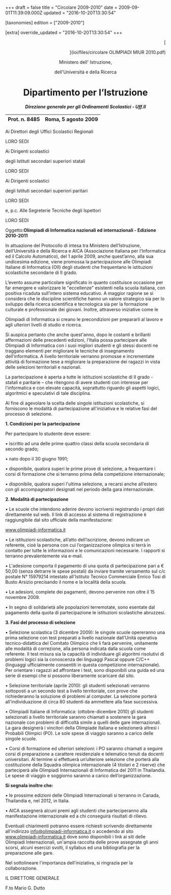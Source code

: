 +++
draft = false
title = "Circolare 2009-2010"
date = 2009-09-01T11:39:09.000Z
updated = "2016-10-20T13:30:54"

[taxonomies]
edition = ["2009-2010"]

[extra]
override_updated = "2016-10-20T13:30:54"
+++
<div style="text-align: right;">

[

](ioi/files/circolare OLIMPIADI MIUR 2010.pdf)

</div>

<div style="text-align: center;">

Ministero dell' Istruzione,

dell'Università e della Ricerca

# Dipartimento per l’Istruzione

**_Direzione generale per gli Ordinamenti Scolastici - Uff.II_**

</div>

| Prot. n. 8485 | Roma, 5 agosto 2009 |
| ------------- | ------------------- |

Ai Direttori degli Uffici Scolastici Regionali

LORO SEDI

Ai Dirigenti scolastici

degli Istituti secondari superiori statali

LORO SEDI

Ai Dirigenti scolastici

degli Istituti secondari superiori paritari

LORO SEDI

e, p.c. Alle Segreterie Tecniche degli Ispettori

LORO SEDI

Oggetto:**Olimpiadi di Informatica nazionali ed internazionali - Edizione 2010-2011**

In attuazione del Protocollo di intesa tra Ministero dell’Istruzione, dell’Università e della Ricerca e AICA (Associazione Italiana per l’Informatica ed il Calcolo Automatico), del 1 aprile 2009, anche quest’anno, alla sua undicesima edizione, viene promossa la partecipazione alle Olimpiadi Italiane di Informatica (OII) degli studenti che frequentano le istituzioni scolastiche secondarie di II grado.

L’evento assume particolare significato in quanto costituisce occasione per far emergere e valorizzare le "eccellenze" esistenti nella scuola italiana, con positiva ricaduta sull’intero sistema educativo. A maggior ragione se si considera che le discipline scientifiche hanno un valore strategico sia per lo sviluppo della ricerca scientifica e tecnologica sia per la formazione culturale e professionale dei giovani. Inoltre, attraverso iniziative come le

Olimpiadi di Informatica si creano le precondizioni per prepararli al lavoro e agli ulteriori livelli di studio e ricerca.

Si auspica pertanto che anche quest'anno, dopo le costanti e brillanti affermazioni delle precedenti edizioni, l'Italia possa partecipare alle Olimpiadi di Informatica con i suoi migliori studenti e gli stessi docenti ne traggano elementi per migliorare le tecniche di insegnamento dell’informatica. A livello territoriale verranno promosse e incrementate attività di formazione tese a migliorare la preparazione dei ragazzi in vista delle selezioni territoriali e nazionali.

La partecipazione è aperta a tutte le istituzioni scolastiche di II grado - statali e paritarie – che ritengono di avere studenti con interesse per l'informatica e con elevate capacità, soprattutto riguardo gli aspetti logici, algoritmici e speculativi di tale disciplina.

Al fine di agevolare la scelta delle singole istituzioni scolastiche, si forniscono le modalità di partecipazione all'iniziativa e le relative fasi del processo di selezione.

**1. Condizioni per la partecipazione**

Per partecipare lo studente deve essere:

• iscritto ad una delle prime quattro classi della scuola secondaria di secondo grado;

• nato dopo il 30 giugno 1991;

• disponibile, qualora superi le prime prove di selezione, a frequentare i corsi di formazione che si terranno prima della competizione internazionale;

• disponibile, qualora superi l'ultima selezione, a recarsi anche all’estero con gli accompagnatori designati nel periodo della gara internazionale.

**2. Modalità di partecipazione**

• Le scuole che intendono aderire devono iscriversi registrando i propri dati direttamente sul web. Il link di accesso al sistema di registrazione è raggiungibile dal sito ufficiale della manifestazione:

www.olimpiadi-informatica.it

• Le istituzioni scolastiche, all’atto dell’iscrizione, devono indicare un referente, cioè la persona con cui l’organizzazione olimpica si terrà in contatto per tutte le informazioni e le comunicazioni necessarie. I rapporti si terranno prevalentemente via e-mail.

• L'adesione comporta il pagamento di una quota di partecipazione pari a € 50,00 (senza detrarre le spese postali) da inviare tramite versamento sul c/c postale N° 15979214 intestato all'Istituto Tecnico Commerciale Enrico Tosi di Busto Arsizio precisando il nome e la località della scuola.

• Le adesioni, complete dei pagamenti, devono pervenire non oltre il 15 novembre 2009.

• In segno di solidarietà alle popolazioni terremotate, sono esentate dal pagamento della quota di partecipazione le istituzioni scolastiche abruzzesi.

**3. Fasi del processo di selezione**

• Selezione scolastica (3 dicembre 2009): le singole scuole opereranno una prima selezione con test preparati a livello nazionale dall’Unità operativa tecnico-didattica del Comitato Olimpico che li farà pervenire, unitamente alle modalità di correzione, alla persona indicata dalla scuola come referente. Il test misura sia la capacità di individuare gli algoritmi risolutivi di problemi logici sia la conoscenza dei linguaggi Pascal oppure C/C++ (linguaggi ufficialmente consentiti in questa competizione internazionale). Per orientare i ragazzi ad affrontare i test, sono disponibili una guida ed una serie di esempi che si possono liberamente scaricare dal sito.

• Selezione territoriale (aprile 2010): gli studenti selezionati verranno sottoposti a un secondo test a livello territoriale, con prove che richiederanno la soluzione di problemi al computer. La selezione porterà all'individuazione di circa 80 studenti da ammettere alla fase successiva.

• Olimpiadi Italiane di Informatica: (ottobre-dicembre 2010) gli studenti selezionati a livello territoriale saranno chiamati a sostenere la gara nazionale con problemi di difficoltà simile a quelli delle gare internazionali. La gara designerà i vincitori della Olimpiade Italiana e selezionerà altresì i Probabili Olimpici (PO). Le sole spese di viaggio saranno a carico delle singole scuole.

• Corsi di formazione ed ulteriori selezioni: i PO saranno chiamati a seguire corsi di preparazione a carattere residenziale e telematico tenuti da docenti universitari. Al termine si effettuerà un’ulteriore selezione che porterà alla costituzione della Squadra olimpica internazionale (4 titolari e 2 riserve) che parteciperà alle Olimpiadi Internazionali di Informatica del 2011 in Thailandia. Le spese di viaggio e soggiorno saranno a carico dell’organizzazione.

**Si segnala inoltre che:**

• le prossime edizioni delle Olimpiadi Internazionali si terranno in Canada, Thailandia e, nel 2012, in Italia.

• AICA assegnerà alcuni premi agli studenti che parteciperanno alla manifestazione internazionale ed a chi conseguirà risultati di rilievo.

Eventuali chiarimenti potranno essere richiesti scrivendo direttamente all'indirizzo info@olimpiadi-informatica.it o accedendo al sito www.olimpiadi-informatica.it dove sono disponibili i link ai siti delle Olimpiadi Internazionali, un'ampia raccolta delle prove assegnate gli anni scorsi, alcuni esercizi svolti, il syllabus ed una bibliografia per la preparazione alle gare.

Nel sottolineare l'importanza dell'iniziativa, si ringrazia per la collaborazione.

IL DIRETTORE GENERALE

F.to Mario G. Dutto
